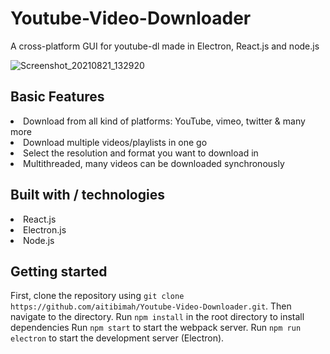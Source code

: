 # Youtube-Video-Downloader
A cross-platform GUI for youtube-dl made in Electron, React.js and node.js

![Screenshot_20210821_132920](https://user-images.githubusercontent.com/42843659/130321838-21dc13ab-09e9-48f4-a4dd-304cfa165eae.png)

## Basic Features
<li>Download from all kind of platforms: YouTube, vimeo, twitter & many more
<li>Download multiple videos/playlists in one go
<li>Select the resolution and format you want to download in
<li>Multithreaded, many videos can be downloaded synchronously

## Built with / technologies
<li>React.js
<li>Electron.js
<li>Node.js
  
## Getting started
First, clone the repository using `git clone https://github.com/aitibimah/Youtube-Video-Downloader.git`.
Then navigate to the directory.
Run `npm install` in the root directory to install dependencies
Run `npm start` to start the webpack server.
Run `npm run electron` to start the development server (Electron).





  

